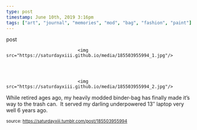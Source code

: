 ```yaml
---
type: post
timestamp: June 10th, 2019 3:16pm
tags: ["art", "journal", "memories", "mod", "bag", "fashion", "paint"]
---
```

post


                               <img src="https://saturdayxiii.github.io/media/185503955994_1.jpg"/>
                           

                                                                                                                           

                               <img src="https://saturdayxiii.github.io/media/185503955994_2.jpg"/>
                           

                                                                                                                      
While retired ages ago, my heavily modded binder-bag has finally made it’s way to the trash can.  It served my darling underpowered 13″ laptop very well 6 years ago.
 
                                    
                
                
                
                
                                
<small>source: https://saturdayxiii.tumblr.com/post/185503955994</small>
